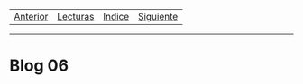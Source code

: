 <table><tr><td>
  <a href="./Blog05.md">Anterior</a>
</td><td>
  <a href="./Lecturas/Blog06">Lecturas</a>
</td><td>
  <a href="./README.md">Indice</a>
</td><td>
  <a href="./Blog07.md">Siguiente</a>
</td></tr></table>

***

# Blog 06

